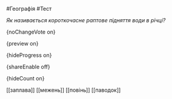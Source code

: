 #Географія #Тест

*Як називається короткочасне раптове підняття води в річці?*

{noChangeVote on}

{preview on}

{hideProgress on}

{shareEnable off}

{hideCount on}

[[заплава]]
[[межень]]
[[повінь]]
[[паводок]]
